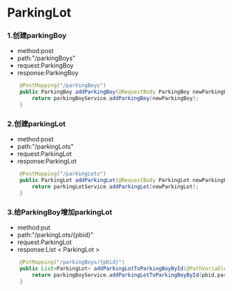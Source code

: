 # ParkingLot
### 1.创建parkingBoy
* method:post
* path:"/parkingBoys"
* request:ParkingBoy
* response:ParkingBoy
```java
    @PostMapping("/parkingBoys")
    public ParkingBoy addParkingBoy(@RequestBody ParkingBoy newParkingBoy){
        return parkingBoyService.addParkingBoy(newParkingBoy);
    }
```

### 2.创建parkingLot
* method:post
* path:"/parkingLots"
* request:ParkingLot
* response:ParkingLot
```java
    @PostMapping("/parkingLots")
    public ParkingLot addParkingLot(@RequestBody ParkingLot newParkingLot){
        return parkingLotService.addParkingLot(newParkingLot);
    }

```

### 3.给ParkingBoy增加parkingLot
* method:put
* path:"/parkingLots/{pbid}"
* request:ParkingLot
* response:List < ParkingLot >
```java
    @PutMapping("/parkingBoys/{pbid}")
    public List<ParkingLot> addParkingLotToParkingBoyById(@PathVariable int pbid,@RequestBody ParkingLot parkingLot){
        return parkingBoyService.addParkingLotToParkingBoyById(pbid,parkingLot);
    }

```